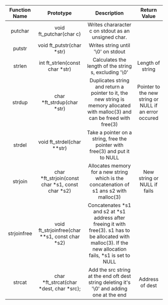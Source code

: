 |Function Name			|Prototype					|Description													|Return Value|
|:--------:				|:--------:					|:--------:														|:--------:					|
|putchar				|void	ft_putchar(char c)			|Writes chararacter c on stdout as an unsigned char.			|							|
|putstr					|void	ft_putstr(char *str)		|Writes string until '\0' on stdout								|							|
|strlen					|int	ft_strlen(const char *str) |Calculates the length of the string s, excluding '\0'			|Length of string			|
|strdup					|char	*ft_strdup(char *str)		|Duplicates string and return a pointer to it, the new string is memory allocated with malloc(3) and can be freed with free(3)	|Pointer to the new string or NULL if an error occured|
|strdel					|void	ft_strdel(char **str)		|Take a pointer on a string, free the pointer with free(3) and put it to NULL||
|strjoin|	char *ft_strjoin(const char *s1, const char *s2) |Allocates memory for a new string which is the concatenation of s1 ans s2 with malloc(3)| New string or NULL if fails|
strjoinfree|	void	ft_strjoinfree(char **s1, const char *s2)|Concatenates *s1 and s2 at *s1 address after freeing it with free(3). s1 has to be allocated with malloc(3). If the new allocation fails, *s1 is set to NULL||
|strcat	|char	*ft_strcat(char *dest, char *src);|Add the src string at the end oft dest string deleting it's '\0' and adding one at the end| Address of dest|
